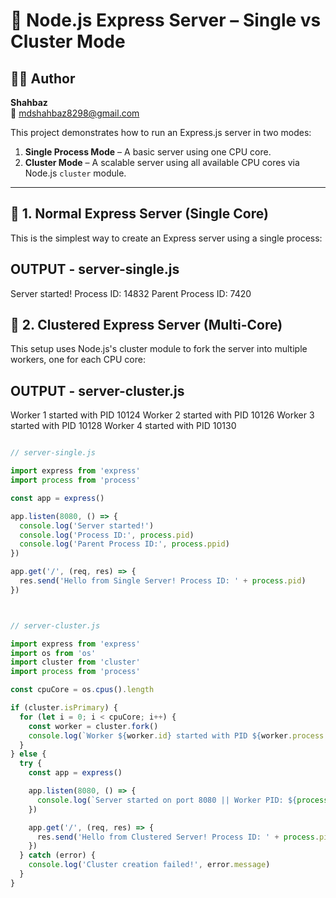 # 🚀 Node.js Express Server – Single vs Cluster Mode

## 👨‍💻 Author  
**Shahbaz**  
📧 mdshahbaz8298@gmail.com

This project demonstrates how to run an Express.js server in two modes:

1. **Single Process Mode** – A basic server using one CPU core.  
2. **Cluster Mode** – A scalable server using all available CPU cores via Node.js `cluster` module.

---

## 🧪 1. Normal Express Server (Single Core)

This is the simplest way to create an Express server using a single process:

##  OUTPUT - server-single.js
Server started!
Process ID: 14832
Parent Process ID: 7420


## 🧪 2. Clustered Express Server (Multi-Core)

This setup uses Node.js's cluster module to fork the server into multiple workers, one for each CPU core:


##  OUTPUT - server-cluster.js
Worker 1 started with PID 10124
Worker 2 started with PID 10126
Worker 3 started with PID 10128
Worker 4 started with PID 10130

```js

// server-single.js

import express from 'express'
import process from 'process'

const app = express()

app.listen(8080, () => {
  console.log('Server started!')
  console.log('Process ID:', process.pid)
  console.log('Parent Process ID:', process.ppid)
})

app.get('/', (req, res) => {
  res.send('Hello from Single Server! Process ID: ' + process.pid)
})



// server-cluster.js

import express from 'express'
import os from 'os'
import cluster from 'cluster'
import process from 'process'

const cpuCore = os.cpus().length

if (cluster.isPrimary) {
  for (let i = 0; i < cpuCore; i++) {
    const worker = cluster.fork()
    console.log(`Worker ${worker.id} started with PID ${worker.process.pid}`)
  }
} else {
  try {
    const app = express()

    app.listen(8080, () => {
      console.log(`Server started on port 8080 || Worker PID: ${process.pid}`)
    })

    app.get('/', (req, res) => {
      res.send('Hello from Clustered Server! Process ID: ' + process.pid)
    })
  } catch (error) {
    console.log('Cluster creation failed!', error.message)
  }
}



